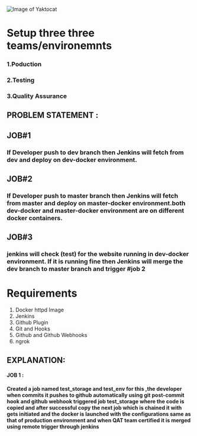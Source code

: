![Image of Yaktocat](https://alln-extcloud-storage.cisco.com/ciscoblogs/5d37d7284e6e8.png)

# Setup three three teams/environemnts
### 1.Poduction
### 2.Testing
### 3.Quality Assurance

 ## PROBLEM STATEMENT :

## JOB#1

### If Developer push to dev branch then Jenkins will fetch from dev and deploy on dev-docker environment.

## JOB#2

### If Developer push to master branch then Jenkins will fetch from master and deploy on master-docker environment.both dev-docker and master-docker environment are on different docker containers.

## JOB#3

### jenkins will check (test) for the website running in dev-docker environment. If it is running fine then Jenkins will merge the dev branch to master branch and trigger #job 2
# Requirements

1. Docker httpd Image
1. Jenkins
1. Github Plugin
1. Git and Hooks
1. Github and Github Webhooks
1. ngrok
## EXPLANATION:

#### JOB 1 :

#### Created a job named test_storage and test_env for this ,the developer when commits it pushes to github automatically using git post-commit hook and github webhook triggered job test_storage where the code is copied and after successful copy the next job which is chained it with gets initiated and the docker is launched with the configurations same as that of production environment and when QAT team certified it is merged using remote trigger through jenkins
